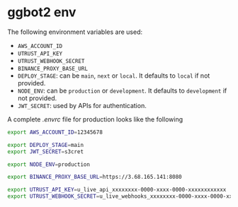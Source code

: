 # ggbot2 env

The following environment variables are used:

- `AWS_ACCOUNT_ID`
- `UTRUST_API_KEY`
- `UTRUST_WEBHOOK_SECRET`
- `BINANCE_PROXY_BASE_URL`
- `DEPLOY_STAGE`: can be `main`, `next` or `local`. It defaults to `local` if not provided.
- `NODE_ENV`: can be `production` or `development`. It defaults to `development` if not provided.
- `JWT_SECRET`: used by APIs for authentication.

A complete _.envrc_ file for production looks like the following

```sh
export AWS_ACCOUNT_ID=12345678

export DEPLOY_STAGE=main
export JWT_SECRET=s3cret

export NODE_ENV=production

export BINANCE_PROXY_BASE_URL=https://3.68.165.141:8080

export UTRUST_API_KEY=u_live_api_xxxxxxxx-0000-xxxx-0000-xxxxxxxxxxxx
export UTRUST_WEBHOOK_SECRET=u_live_webhooks_xxxxxxxx-0000-xxxx-0000-xxxxxxxxxxxx
```
